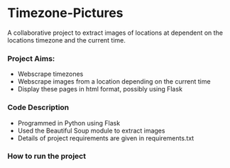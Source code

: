 # Timezone-Pictures

A collaborative project to extract images of locations at dependent on the locations timezone and the current time.
### Project Aims:
* Webscrape timezones
* Webscrape images from a location depending on the current time
* Display these pages in html format, possibly using Flask

### Code Description
* Programmed in Python using Flask
* Used the Beautiful Soup module to extract images
* Details of project requirements are given in requirements.txt

### How to run the project
